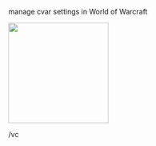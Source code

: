 manage cvar settings in World of Warcraft

<img src="https://i.imgur.com/f8ANQOn.jpg" width="200" />

/vc
